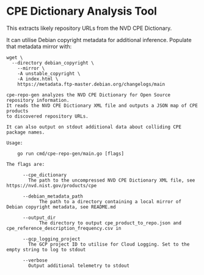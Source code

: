 # CPE Dictionary Analysis Tool

This extracts likely repository URLs from the NVD CPE Dictionary.

It can utilise Debian copyright metadata for additional inference. Populate that
metadata mirror with:

```
wget \
  --directory debian_copyright \
    --mirror \
    -A unstable_copyright \
    -A index.html \
    https://metadata.ftp-master.debian.org/changelogs/main
```

```
cpe-repo-gen analyzes the NVD CPE Dictionary for Open Source repository information.
It reads the NVD CPE Dictionary XML file and outputs a JSON map of CPE products
to discovered repository URLs.

It can also output on stdout additional data about colliding CPE package names.

Usage:

    go run cmd/cpe-repo-gen/main.go [flags]

The flags are:

      --cpe_dictionary
        The path to the uncompressed NVD CPE Dictionary XML file, see https://nvd.nist.gov/products/cpe

      --debian_metadata_path
            The path to a directory containing a local mirror of Debian copyright metadata, see README.md

      --output_dir
            The directory to output cpe_product_to_repo.json and cpe_reference_description_frequency.csv in

      --gcp_logging_project
        The GCP project ID to utilise for Cloud Logging. Set to the empty string to log to stdout

      --verbose
        Output additional telemetry to stdout
```
